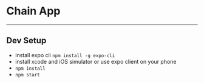 # Chain App
---------------
## Dev Setup
- install expo cli `npm install -g expo-cli`
- install xcode and iOS simulator or use expo client on your phone
- `npm install`
- `npm start`
